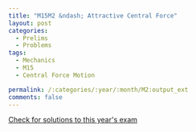 ```yaml
---
title: "M15M2 &ndash; Attractive Central Force"
layout: post
categories:
  - Prelims
  - Problems
tags:
  - Mechanics
  - M15
  - Central Force Motion

permalink: /:categories/:year/:month/M2:output_ext
comments: false
---
```

<object data="2015M2M.pdf" type="application/pdf" width="100%" height="500"></object>
<div class="message"><a href='https://princetonprelim.com/prelim/35/'>Check for solutions to this year's exam</a></div>